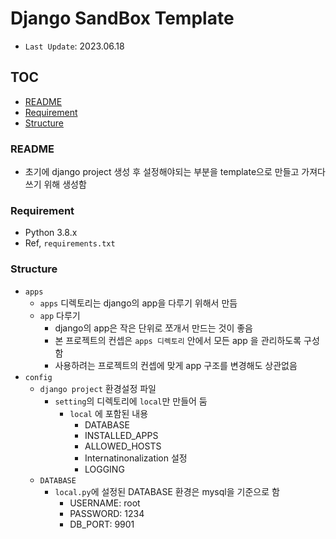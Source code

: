 # Django SandBox Template

- `Last Update`: 2023.06.18

## TOC

- [README](#README)
- [Requirement](#Requirement)
- [Structure](#Structure)

### README

- 초기에 django project 생성 후 설정해야되는 부분을 template으로 만들고 가져다 쓰기 위해 생성함

### Requirement

- Python 3.8.x
- Ref, `requirements.txt`

### Structure

- `apps`
    - `apps` 디렉토리는 django의 app을 다루기 위해서 만듬
    - `app` 다루기
        - django의 app은 작은 단위로 쪼개서 만드는 것이 좋음
        - 본 프로젝트의 컨셉은 `apps 디렉토리` 안에서 모든 app 을 관리하도록 구성함
        - 사용하려는 프로젝트의 컨셉에 맞게 app 구조를 변경해도 상관없음
- `config`
    - `django project` 환경설정 파일
        - `setting`의 디렉토리에 `local`만 만들어 둠
            - `local` 에 포함된 내용
                - DATABASE
                - INSTALLED_APPS
                - ALLOWED_HOSTS
                - Internatinonalization 설정
                - LOGGING
    - `DATABASE`
        - `local.py`에 설정된 DATABASE 환경은 mysql을 기준으로 함
            - USERNAME: root
            - PASSWORD: 1234
            - DB_PORT: 9901



